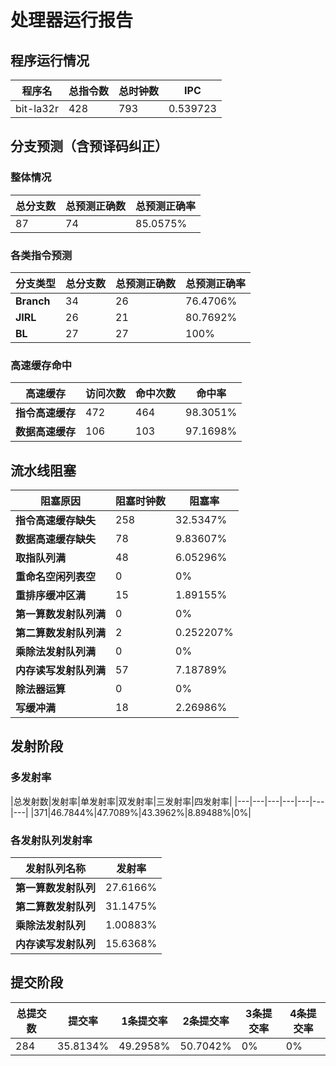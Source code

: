 # 处理器运行报告
## 程序运行情况
|程序名|总指令数|总时钟数|IPC|
|---|---|---|---|
|bit-la32r|428|793|0.539723|

## 分支预测（含预译码纠正）
### 整体情况
|总分支数|总预测正确数|总预测正确率|
|---|---|---|
|87|74|85.0575%|

### 各类指令预测
|分支类型|总分支数|总预测正确数|总预测正确率|
|---|---|---|---|
|**Branch**| 34 | 26 | 76.4706%|
|**JIRL**| 26 | 21 | 80.7692%|
|**BL**| 27 | 27 | 100%|

### 高速缓存命中
|高速缓存|访问次数|命中次数|命中率|
|---|---|---|---|
|**指令高速缓存**| 472 | 464 | 98.3051%|
|**数据高速缓存**| 106 | 103 | 97.1698%|
## 流水线阻塞
|阻塞原因|阻塞时钟数|阻塞率|
|---|---|---|
|**指令高速缓存缺失**| 258 | 32.5347%|
|**数据高速缓存缺失**| 78 | 9.83607%|
|**取指队列满**| 48 | 6.05296%|
|**重命名空闲列表空**|0 | 0%|
|**重排序缓冲区满**|15 | 1.89155%|
|**第一算数发射队列满**|0 | 0%|
|**第二算数发射队列满**|2 | 0.252207%|
|**乘除法发射队列满**|0 | 0%|
|**内存读写发射队列满**|57 | 7.18789%|
|**除法器运算**|0 | 0%|
|**写缓冲满**|18 | 2.26986%|

## 发射阶段
### 多发射率
|总发射数|发射率|单发射率|双发射率|三发射率|四发射率|
|---|---|---|---|---|---|---|
|371|46.7844%|47.7089%|43.3962%|8.89488%|0%|

### 各发射队列发射率
|发射队列名称|发射率|
|---|---|
|**第一算数发射队列**|27.6166%|
|**第二算数发射队列**|31.1475%|
|**乘除法发射队列**|1.00883%|
|**内存读写发射队列**|15.6368%|

## 提交阶段
|总提交数|提交率|1条提交率|2条提交率|3条提交率|4条提交率|
|---|---|---|---|---|---|
|284|35.8134%|49.2958%|50.7042%|0%|0%|
